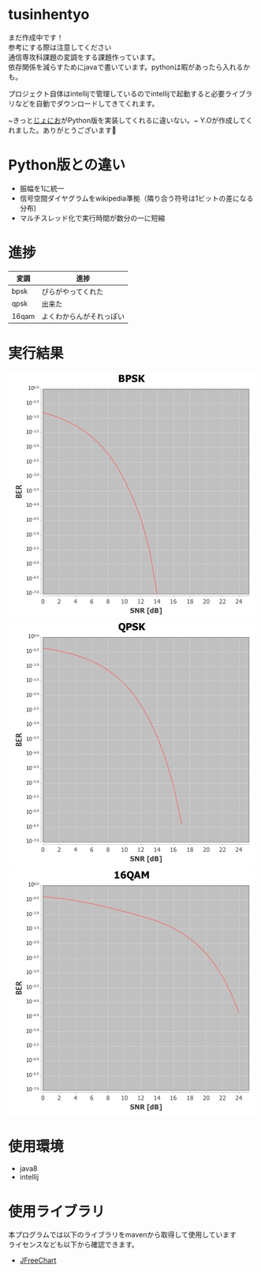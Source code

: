 # tusinhentyo
まだ作成中です！  
参考にする際は注意してください  
通信専攻科課題の変調をする課題作っています。  
依存関係を減らすためにjavaで書いています。pythonは暇があったら入れるかも。  

プロジェクト自体はintellijで管理しているのでintellijで起動すると必要ライブラリなどを自動でダウンロードしてきてくれます。  

~きっと[じょにお](https://twitter.com/joniojonijoni)がPython版を実装してくれるに違いない。~
Y.Oが作成してくれました。ありがとうございます🙏

# Python版との違い
- 振幅を1に統一
- 信号空間ダイヤグラムをwikipedia準拠（隣り合う符号は1ビットの差になる分布)
- マルチスレッド化で実行時間が数分の一に短縮

# 進捗
|変調|進捗|
|---|---|
bpsk|ぴらがやってくれた
qpsk|出来た
16qam|よくわからんがそれっぽい

# 実行結果
![bpsk](https://raw.githubusercontent.com/Khromium/tusinhentyo/master/res/BPSK2.jpg)
![qpsk](https://raw.githubusercontent.com/Khromium/tusinhentyo/master/res/QPSK2.jpg)
![16qam](https://raw.githubusercontent.com/Khromium/tusinhentyo/master/res/16QAM2.jpg)

# 使用環境
- java8
- intellij

# 使用ライブラリ
本プログラムでは以下のライブラリをmavenから取得して使用しています  
ライセンスなども以下から確認できます。
- [JFreeChart](http://www.jfree.org/jfreechart/)
